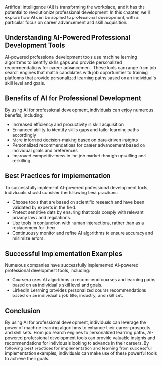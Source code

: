 
Artificial intelligence (AI) is transforming the workplace, and it has the potential to revolutionize professional development. In this chapter, we'll explore how AI can be applied to professional development, with a particular focus on career advancement and skill acquisition.

Understanding AI-Powered Professional Development Tools
-------------------------------------------------------

AI-powered professional development tools use machine learning algorithms to identify skills gaps and provide personalized recommendations for career advancement. These tools can range from job search engines that match candidates with job opportunities to training platforms that provide personalized learning paths based on an individual's skill level and goals.

Benefits of AI for Professional Development
-------------------------------------------

By using AI for professional development, individuals can enjoy numerous benefits, including:

* Increased efficiency and productivity in skill acquisition
* Enhanced ability to identify skills gaps and tailor learning paths accordingly
* More informed decision-making based on data-driven insights
* Personalized recommendations for career advancement based on individual goals and preferences
* Improved competitiveness in the job market through upskilling and reskilling

Best Practices for Implementation
---------------------------------

To successfully implement AI-powered professional development tools, individuals should consider the following best practices:

* Choose tools that are based on scientific research and have been validated by experts in the field.
* Protect sensitive data by ensuring that tools comply with relevant privacy laws and regulations.
* Use tools in conjunction with human interactions, rather than as a replacement for them.
* Continuously monitor and refine AI algorithms to ensure accuracy and minimize errors.

Successful Implementation Examples
----------------------------------

Numerous companies have successfully implemented AI-powered professional development tools, including:

* Coursera uses AI algorithms to recommend courses and learning paths based on an individual's skill level and goals.
* LinkedIn Learning provides personalized course recommendations based on an individual's job title, industry, and skill set.

Conclusion
----------

By using AI for professional development, individuals can leverage the power of machine learning algorithms to enhance their career prospects and skill sets. From job search engines to personalized learning paths, AI-powered professional development tools can provide valuable insights and recommendations for individuals looking to advance in their careers. By following best practices for implementation and learning from successful implementation examples, individuals can make use of these powerful tools to achieve their goals.

